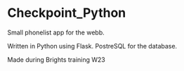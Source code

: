 # Checkpoint_Python

Small phonelist app for the webb. 

Written in Python using Flask.
PostreSQL for the database.

Made during Brights training W23

